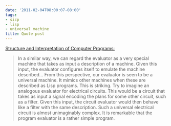 ```yaml
---
date: '2011-02-04T08:00:07-08:00'
tags:
- sicp
- lisp
- universal machine
title: Quote post
---
```


<a href="https://web.archive.org/web/20170825143412/https://mitpress.mit.edu/sicp/full-text/book/book-Z-H-26.html">Structure and Interpretation of Computer Programs:</a>

>In a similar way, we can regard the evaluator as a very special machine that takes as input a description of a machine. Given this input, the evaluator configures itself to emulate the machine described... From this perspective, our evaluator is seen to be a universal machine. It mimics other machines when these are described as Lisp programs. This is striking. Try to imagine an analogous evaluator for electrical circuits. This would be a circuit that takes as input a signal encoding the plans for some other circuit, such as a filter. Given this input, the circuit evaluator would then behave like a filter with the same description. Such a universal electrical circuit is almost unimaginably complex. It is remarkable that the program evaluator is a rather simple program.
